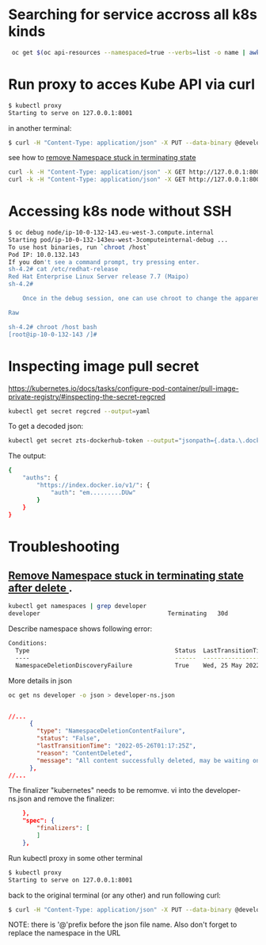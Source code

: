 # Searching for service accross all k8s kinds
```sh
 oc get $(oc api-resources --namespaced=true --verbs=list -o name | awk '{printf "%s%s",sep,$0;sep=","}') --ignore-not-found -n default -o=custom-columns=KIND:.kind,NAME:.metadata.name --sort-by='kind' | grep my-service  | grep -v Event
```
# Run proxy to acces Kube API via curl
```sh
$ kubectl proxy
Starting to serve on 127.0.0.1:8001
```

in another terminal:
```sh
$ curl -H "Content-Type: application/json" -X PUT --data-binary @developer-ns.json http://127.0.0.1:8001/api/v1/namespaces/developer/finalize
```
see how to [remove Namespace stuck in terminating state](https://github.com/grelaxus/notes-pub/edit/master/k8s/k8s-notes.md#remove-namespace-stuck-in-terminating-state-after-delete-)
```sh
curl -k -H "Content-Type: application/json" -X GET http://127.0.0.1:8001/
curl -k -H "Content-Type: application/json" -X GET http://127.0.0.1:8001/.well-known/openid-configuration
```


# Accessing k8s node without SSH

```sh
$ oc debug node/ip-10-0-132-143.eu-west-3.compute.internal
Starting pod/ip-10-0-132-143eu-west-3computeinternal-debug ...
To use host binaries, run `chroot /host`
Pod IP: 10.0.132.143
If you don't see a command prompt, try pressing enter.
sh-4.2# cat /etc/redhat-release 
Red Hat Enterprise Linux Server release 7.7 (Maipo)
sh-4.2#

    Once in the debug session, one can use chroot to change the apparent root directory to the one of the underlying host:

Raw

sh-4.2# chroot /host bash
[root@ip-10-0-132-143 /]#  
```

# Inspecting image pull secret
https://kubernetes.io/docs/tasks/configure-pod-container/pull-image-private-registry/#inspecting-the-secret-regcred
```sh
kubectl get secret regcred --output=yaml
```
To get a decoded json:
```sh
kubectl get secret zts-dockerhub-token --output="jsonpath={.data.\.dockerconfigjson}" | base64 --decode
```
The output:
```sh
{
    "auths": {
        "https://index.docker.io/v1/": {
            "auth": "em.........DUw"
        }
    }
}
```

# Troubleshooting
## [Remove Namespace stuck in terminating state after delete ](https://linuxhelp4u.blogspot.com/2019/01/kubernetes-remove-namespace-stuck-in.html).  
```sh
kubectl get namespaces | grep developer
developer                                    Terminating   30d
```
Describe namespace shows following error:
```sh
Conditions:
  Type                                         Status  LastTransitionTime               Reason                  Message
  ----                                         ------  ------------------               ------                  -------
  NamespaceDeletionDiscoveryFailure            True    Wed, 25 May 2022 18:30:16 -0700  DiscoveryFailed         Discovery failed for some groups, 1 failing: unable to retrieve the complete list of server APIs: metrics.k8s.io/v1beta1: the server is currently unable to handle the request
```
More details in json
```sh
oc get ns developer -o json > developer-ns.json
```
```json

//...
      {
        "type": "NamespaceDeletionContentFailure",
        "status": "False",
        "lastTransitionTime": "2022-05-26T01:17:25Z",
        "reason": "ContentDeleted",
        "message": "All content successfully deleted, may be waiting on finalization"
      },
//...
```
The finalizer "kubernetes" needs to be remomve. vi into the developer-ns.json and remove the finalizer:
```json
    },
    "spec": {
        "finalizers": [
        ]
    },
```
Run kubectl proxy in some other terminal
```sh
$ kubectl proxy
Starting to serve on 127.0.0.1:8001
```
back to the original terminal (or any other) and run following curl:
```sh
$ curl -H "Content-Type: application/json" -X PUT --data-binary @developer-ns.json http://127.0.0.1:8001/api/v1/namespaces/developer/finalize
```
NOTE: there is '@'prefix before the json file name. Also don't forget to replace the namespace in the URL
